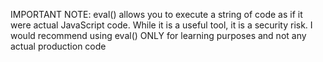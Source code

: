 
IMPORTANT NOTE: eval() allows you to execute a string of code as if it were actual JavaScript code.
While it is a useful tool, it is a security risk. I would recommend using eval() ONLY for learning purposes and not any actual production code
